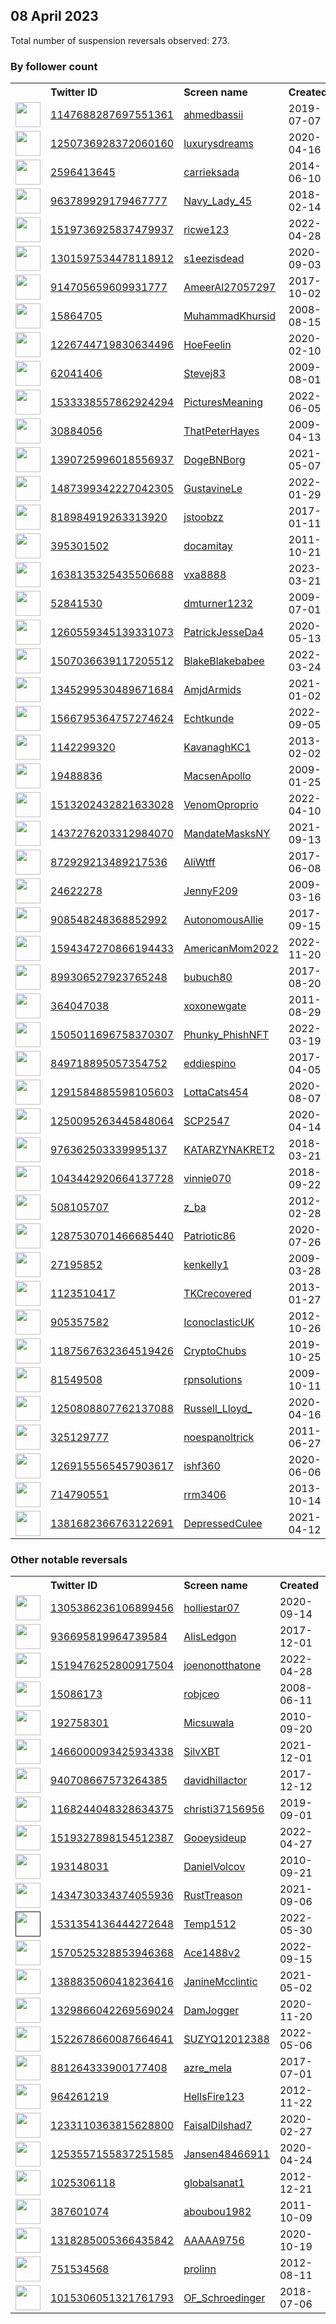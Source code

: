 
## 08 April 2023
Total number of suspension reversals observed: 273.

### By follower count
<table><tr><th></th><th align="left">Twitter ID</th><th align="left">Screen name</th>
<th align="left">Created</th><th align="left">Status</th><th align="left">Suspended</th><th align="left">Followers</th>
<tr><td><a href="https://pbs.twimg.com/profile_images/1649107658568335366/n-bO2HtX_normal.jpg"><img src="https://pbs.twimg.com/profile_images/1649107658568335366/n-bO2HtX_normal.jpg" width="40px" height="40px" align="center"/></a></td><td><a href="https://twitter.com/intent/user?user_id=1147688287697551361">1147688287697551361</a></td><td><a href="https://twitter.com/ahmedbassii">ahmedbassii</a></td><td>2019-07-07</td><td align="center"></td><td></td><td>515759</td></tr>
<tr><td><a href="https://pbs.twimg.com/profile_images/1286631869031706624/0YFiFS_h_normal.jpg"><img src="https://pbs.twimg.com/profile_images/1286631869031706624/0YFiFS_h_normal.jpg" width="40px" height="40px" align="center"/></a></td><td><a href="https://twitter.com/intent/user?user_id=1250736928372060160">1250736928372060160</a></td><td><a href="https://twitter.com/luxurysdreams">luxurysdreams</a></td><td>2020-04-16</td><td align="center"></td><td></td><td>201660</td></tr>
<tr><td><a href="https://pbs.twimg.com/profile_images/1644521418158399490/a5uQA1iL_normal.jpg"><img src="https://pbs.twimg.com/profile_images/1644521418158399490/a5uQA1iL_normal.jpg" width="40px" height="40px" align="center"/></a></td><td><a href="https://twitter.com/intent/user?user_id=2596413645">2596413645</a></td><td><a href="https://twitter.com/carrieksada">carrieksada</a></td><td>2014-06-10</td><td align="center"></td><td></td><td>95402</td></tr>
<tr><td><a href="https://pbs.twimg.com/profile_images/1343038212684603392/t0gaxMxU_normal.jpg"><img src="https://pbs.twimg.com/profile_images/1343038212684603392/t0gaxMxU_normal.jpg" width="40px" height="40px" align="center"/></a></td><td><a href="https://twitter.com/intent/user?user_id=963789929179467777">963789929179467777</a></td><td><a href="https://twitter.com/Navy_Lady_45">Navy_Lady_45</a></td><td>2018-02-14</td><td align="center"></td><td></td><td>45606</td></tr>
<tr><td><a href="https://pbs.twimg.com/profile_images/1519737260253622273/uMkvn0h3_normal.jpg"><img src="https://pbs.twimg.com/profile_images/1519737260253622273/uMkvn0h3_normal.jpg" width="40px" height="40px" align="center"/></a></td><td><a href="https://twitter.com/intent/user?user_id=1519736925837479937">1519736925837479937</a></td><td><a href="https://twitter.com/ricwe123">ricwe123</a></td><td>2022-04-28</td><td align="center"></td><td>2023-04-07</td><td>38062</td></tr>
<tr><td><a href="https://pbs.twimg.com/profile_images/1330280829474496512/Uag8AUyf_normal.jpg"><img src="https://pbs.twimg.com/profile_images/1330280829474496512/Uag8AUyf_normal.jpg" width="40px" height="40px" align="center"/></a></td><td><a href="https://twitter.com/intent/user?user_id=1301597534478118912">1301597534478118912</a></td><td><a href="https://twitter.com/s1eezisdead">s1eezisdead</a></td><td>2020-09-03</td><td align="center"></td><td></td><td>28097</td></tr>
<tr><td><a href="https://pbs.twimg.com/profile_images/1648351895977598983/dAtVFUSr_normal.jpg"><img src="https://pbs.twimg.com/profile_images/1648351895977598983/dAtVFUSr_normal.jpg" width="40px" height="40px" align="center"/></a></td><td><a href="https://twitter.com/intent/user?user_id=914705659609931777">914705659609931777</a></td><td><a href="https://twitter.com/AmeerAl27057297">AmeerAl27057297</a></td><td>2017-10-02</td><td align="center"></td><td>2022-11-03</td><td>19507</td></tr>
<tr><td><a href="https://pbs.twimg.com/profile_images/1648585438544773120/z7VMwbpi_normal.jpg"><img src="https://pbs.twimg.com/profile_images/1648585438544773120/z7VMwbpi_normal.jpg" width="40px" height="40px" align="center"/></a></td><td><a href="https://twitter.com/intent/user?user_id=15864705">15864705</a></td><td><a href="https://twitter.com/MuhammadKhursid">MuhammadKhursid</a></td><td>2008-08-15</td><td align="center"></td><td></td><td>16300</td></tr>
<tr><td><a href="https://pbs.twimg.com/profile_images/1619411981802283015/xpLtK9sy_normal.jpg"><img src="https://pbs.twimg.com/profile_images/1619411981802283015/xpLtK9sy_normal.jpg" width="40px" height="40px" align="center"/></a></td><td><a href="https://twitter.com/intent/user?user_id=1226744719830634496">1226744719830634496</a></td><td><a href="https://twitter.com/HoeFeelin">HoeFeelin</a></td><td>2020-02-10</td><td align="center"></td><td>2022-03-17</td><td>12623</td></tr>
<tr><td><a href="https://pbs.twimg.com/profile_images/1457579026042679299/4unXBaQe_normal.jpg"><img src="https://pbs.twimg.com/profile_images/1457579026042679299/4unXBaQe_normal.jpg" width="40px" height="40px" align="center"/></a></td><td><a href="https://twitter.com/intent/user?user_id=62041406">62041406</a></td><td><a href="https://twitter.com/Stevej83">Stevej83</a></td><td>2009-08-01</td><td align="center"></td><td>2022-06-27</td><td>12167</td></tr>
<tr><td><a href="https://pbs.twimg.com/profile_images/1547890358935121924/VI6HSPzO_normal.jpg"><img src="https://pbs.twimg.com/profile_images/1547890358935121924/VI6HSPzO_normal.jpg" width="40px" height="40px" align="center"/></a></td><td><a href="https://twitter.com/intent/user?user_id=1533338557862924294">1533338557862924294</a></td><td><a href="https://twitter.com/PicturesMeaning">PicturesMeaning</a></td><td>2022-06-05</td><td align="center"></td><td>2022-07-28</td><td>11582</td></tr>
<tr><td><a href="https://pbs.twimg.com/profile_images/1086322848879308801/NjmTWYTQ_normal.jpg"><img src="https://pbs.twimg.com/profile_images/1086322848879308801/NjmTWYTQ_normal.jpg" width="40px" height="40px" align="center"/></a></td><td><a href="https://twitter.com/intent/user?user_id=30884056">30884056</a></td><td><a href="https://twitter.com/ThatPeterHayes">ThatPeterHayes</a></td><td>2009-04-13</td><td align="center"></td><td></td><td>9264</td></tr>
<tr><td><a href="https://pbs.twimg.com/profile_images/1557008672705871876/9AZ1ZCm0_normal.jpg"><img src="https://pbs.twimg.com/profile_images/1557008672705871876/9AZ1ZCm0_normal.jpg" width="40px" height="40px" align="center"/></a></td><td><a href="https://twitter.com/intent/user?user_id=1390725996018556937">1390725996018556937</a></td><td><a href="https://twitter.com/DogeBNBorg">DogeBNBorg</a></td><td>2021-05-07</td><td align="center"></td><td>2022-09-23</td><td>9246</td></tr>
<tr><td><a href="https://pbs.twimg.com/profile_images/1487883443434397702/dDMJbqCk_normal.jpg"><img src="https://pbs.twimg.com/profile_images/1487883443434397702/dDMJbqCk_normal.jpg" width="40px" height="40px" align="center"/></a></td><td><a href="https://twitter.com/intent/user?user_id=1487399342227042305">1487399342227042305</a></td><td><a href="https://twitter.com/GustavineLe">GustavineLe</a></td><td>2022-01-29</td><td align="center"></td><td>2022-06-12</td><td>8686</td></tr>
<tr><td><a href="https://pbs.twimg.com/profile_images/1299061683529363459/Ie55PYVa_normal.jpg"><img src="https://pbs.twimg.com/profile_images/1299061683529363459/Ie55PYVa_normal.jpg" width="40px" height="40px" align="center"/></a></td><td><a href="https://twitter.com/intent/user?user_id=818984919263313920">818984919263313920</a></td><td><a href="https://twitter.com/jstoobzz">jstoobzz</a></td><td>2017-01-11</td><td align="center"></td><td></td><td>7339</td></tr>
<tr><td><a href="https://pbs.twimg.com/profile_images/1648693723331543043/tUYCIICM_normal.jpg"><img src="https://pbs.twimg.com/profile_images/1648693723331543043/tUYCIICM_normal.jpg" width="40px" height="40px" align="center"/></a></td><td><a href="https://twitter.com/intent/user?user_id=395301502">395301502</a></td><td><a href="https://twitter.com/docamitay">docamitay</a></td><td>2011-10-21</td><td align="center"></td><td></td><td>6334</td></tr>
<tr><td><a href="https://pbs.twimg.com/profile_images/1644786903701389313/hRFBR_Ro_normal.jpg"><img src="https://pbs.twimg.com/profile_images/1644786903701389313/hRFBR_Ro_normal.jpg" width="40px" height="40px" align="center"/></a></td><td><a href="https://twitter.com/intent/user?user_id=1638135325435506688">1638135325435506688</a></td><td><a href="https://twitter.com/vxa8888">vxa8888</a></td><td>2023-03-21</td><td align="center"></td><td>2023-03-29</td><td>5788</td></tr>
<tr><td><a href="https://pbs.twimg.com/profile_images/1646379988352942080/5Jx1xbRI_normal.jpg"><img src="https://pbs.twimg.com/profile_images/1646379988352942080/5Jx1xbRI_normal.jpg" width="40px" height="40px" align="center"/></a></td><td><a href="https://twitter.com/intent/user?user_id=52841530">52841530</a></td><td><a href="https://twitter.com/dmturner1232">dmturner1232</a></td><td>2009-07-01</td><td align="center"></td><td></td><td>5461</td></tr>
<tr><td><a href="https://pbs.twimg.com/profile_images/1260559660769132544/hQGF6GDW_normal.jpg"><img src="https://pbs.twimg.com/profile_images/1260559660769132544/hQGF6GDW_normal.jpg" width="40px" height="40px" align="center"/></a></td><td><a href="https://twitter.com/intent/user?user_id=1260559345139331073">1260559345139331073</a></td><td><a href="https://twitter.com/PatrickJesseDa4">PatrickJesseDa4</a></td><td>2020-05-13</td><td align="center"></td><td>2023-03-29</td><td>5330</td></tr>
<tr><td><a href="https://pbs.twimg.com/profile_images/1647609315157766146/hBEOT1VO_normal.jpg"><img src="https://pbs.twimg.com/profile_images/1647609315157766146/hBEOT1VO_normal.jpg" width="40px" height="40px" align="center"/></a></td><td><a href="https://twitter.com/intent/user?user_id=1507036639117205512">1507036639117205512</a></td><td><a href="https://twitter.com/BlakeBlakebabee">BlakeBlakebabee</a></td><td>2022-03-24</td><td align="center"></td><td>2022-12-06</td><td>5210</td></tr>
<tr><td><a href="https://pbs.twimg.com/profile_images/1651628898189287443/bO5cGzFz_normal.jpg"><img src="https://pbs.twimg.com/profile_images/1651628898189287443/bO5cGzFz_normal.jpg" width="40px" height="40px" align="center"/></a></td><td><a href="https://twitter.com/intent/user?user_id=1345299530489671684">1345299530489671684</a></td><td><a href="https://twitter.com/AmjdArmids">AmjdArmids</a></td><td>2021-01-02</td><td align="center"></td><td>2023-03-22</td><td>5169</td></tr>
<tr><td><a href="https://pbs.twimg.com/profile_images/1567017971167510530/de804D6P_normal.jpg"><img src="https://pbs.twimg.com/profile_images/1567017971167510530/de804D6P_normal.jpg" width="40px" height="40px" align="center"/></a></td><td><a href="https://twitter.com/intent/user?user_id=1566795364757274624">1566795364757274624</a></td><td><a href="https://twitter.com/Echtkunde">Echtkunde</a></td><td>2022-09-05</td><td align="center"></td><td>2023-03-30</td><td>4871</td></tr>
<tr><td><a href="https://pbs.twimg.com/profile_images/1376237528370536450/zXoDgE7F_normal.jpg"><img src="https://pbs.twimg.com/profile_images/1376237528370536450/zXoDgE7F_normal.jpg" width="40px" height="40px" align="center"/></a></td><td><a href="https://twitter.com/intent/user?user_id=1142299320">1142299320</a></td><td><a href="https://twitter.com/KavanaghKC1">KavanaghKC1</a></td><td>2013-02-02</td><td align="center"></td><td>2023-03-24</td><td>4699</td></tr>
<tr><td><a href="https://pbs.twimg.com/profile_images/1604673913761705984/0uPHW0oK_normal.jpg"><img src="https://pbs.twimg.com/profile_images/1604673913761705984/0uPHW0oK_normal.jpg" width="40px" height="40px" align="center"/></a></td><td><a href="https://twitter.com/intent/user?user_id=19488836">19488836</a></td><td><a href="https://twitter.com/MacsenApollo">MacsenApollo</a></td><td>2009-01-25</td><td align="center"></td><td>2023-01-27</td><td>4585</td></tr>
<tr><td><a href="https://pbs.twimg.com/profile_images/1645255722760798210/durEJJvO_normal.jpg"><img src="https://pbs.twimg.com/profile_images/1645255722760798210/durEJJvO_normal.jpg" width="40px" height="40px" align="center"/></a></td><td><a href="https://twitter.com/intent/user?user_id=1513202432821633028">1513202432821633028</a></td><td><a href="https://twitter.com/VenomOproprio">VenomOproprio</a></td><td>2022-04-10</td><td align="center"></td><td>2022-10-08</td><td>4141</td></tr>
<tr><td><a href="https://pbs.twimg.com/profile_images/1443382149764239361/sNcwii16_normal.jpg"><img src="https://pbs.twimg.com/profile_images/1443382149764239361/sNcwii16_normal.jpg" width="40px" height="40px" align="center"/></a></td><td><a href="https://twitter.com/intent/user?user_id=1437276203312984070">1437276203312984070</a></td><td><a href="https://twitter.com/MandateMasksNY">MandateMasksNY</a></td><td>2021-09-13</td><td align="center"></td><td>2023-02-16</td><td>3990</td></tr>
<tr><td><a href="https://pbs.twimg.com/profile_images/1648627092106379266/SqLT-Cof_normal.jpg"><img src="https://pbs.twimg.com/profile_images/1648627092106379266/SqLT-Cof_normal.jpg" width="40px" height="40px" align="center"/></a></td><td><a href="https://twitter.com/intent/user?user_id=872929213489217536">872929213489217536</a></td><td><a href="https://twitter.com/AliWtff">AliWtff</a></td><td>2017-06-08</td><td align="center">🚫</td><td></td><td>3878</td></tr>
<tr><td><a href="https://pbs.twimg.com/profile_images/1643799852726337543/UVPN9GY3_normal.jpg"><img src="https://pbs.twimg.com/profile_images/1643799852726337543/UVPN9GY3_normal.jpg" width="40px" height="40px" align="center"/></a></td><td><a href="https://twitter.com/intent/user?user_id=24622278">24622278</a></td><td><a href="https://twitter.com/JennyF209">JennyF209</a></td><td>2009-03-16</td><td align="center"></td><td>2022-06-05</td><td>3791</td></tr>
<tr><td><a href="https://pbs.twimg.com/profile_images/1477866177263190016/wa53XjLA_normal.jpg"><img src="https://pbs.twimg.com/profile_images/1477866177263190016/wa53XjLA_normal.jpg" width="40px" height="40px" align="center"/></a></td><td><a href="https://twitter.com/intent/user?user_id=908548248368852992">908548248368852992</a></td><td><a href="https://twitter.com/AutonomousAllie">AutonomousAllie</a></td><td>2017-09-15</td><td align="center"></td><td>2022-12-14</td><td>3485</td></tr>
<tr><td><a href="https://pbs.twimg.com/profile_images/1594359841375526913/H6cMsxYx_normal.jpg"><img src="https://pbs.twimg.com/profile_images/1594359841375526913/H6cMsxYx_normal.jpg" width="40px" height="40px" align="center"/></a></td><td><a href="https://twitter.com/intent/user?user_id=1594347270866194433">1594347270866194433</a></td><td><a href="https://twitter.com/AmericanMom2022">AmericanMom2022</a></td><td>2022-11-20</td><td align="center"></td><td>2023-01-17</td><td>3003</td></tr>
<tr><td><a href="https://pbs.twimg.com/profile_images/1546191020798492678/0HcHRi3p_normal.jpg"><img src="https://pbs.twimg.com/profile_images/1546191020798492678/0HcHRi3p_normal.jpg" width="40px" height="40px" align="center"/></a></td><td><a href="https://twitter.com/intent/user?user_id=899306527923765248">899306527923765248</a></td><td><a href="https://twitter.com/bubuch80">bubuch80</a></td><td>2017-08-20</td><td align="center"></td><td>2022-12-14</td><td>2897</td></tr>
<tr><td><a href="https://pbs.twimg.com/profile_images/1643415891454087168/jxpAtc7k_normal.jpg"><img src="https://pbs.twimg.com/profile_images/1643415891454087168/jxpAtc7k_normal.jpg" width="40px" height="40px" align="center"/></a></td><td><a href="https://twitter.com/intent/user?user_id=364047038">364047038</a></td><td><a href="https://twitter.com/xoxonewgate">xoxonewgate</a></td><td>2011-08-29</td><td align="center"></td><td>2023-03-28</td><td>2736</td></tr>
<tr><td><a href="https://pbs.twimg.com/profile_images/1649279894671572992/OcMnxUfr_normal.png"><img src="https://pbs.twimg.com/profile_images/1649279894671572992/OcMnxUfr_normal.png" width="40px" height="40px" align="center"/></a></td><td><a href="https://twitter.com/intent/user?user_id=1505011696758370307">1505011696758370307</a></td><td><a href="https://twitter.com/Phunky_PhishNFT">Phunky_PhishNFT</a></td><td>2022-03-19</td><td align="center"></td><td>2023-01-13</td><td>2662</td></tr>
<tr><td><a href="https://pbs.twimg.com/profile_images/1613733893089140737/prBMppxj_normal.png"><img src="https://pbs.twimg.com/profile_images/1613733893089140737/prBMppxj_normal.png" width="40px" height="40px" align="center"/></a></td><td><a href="https://twitter.com/intent/user?user_id=849718895057354752">849718895057354752</a></td><td><a href="https://twitter.com/eddiespino">eddiespino</a></td><td>2017-04-05</td><td align="center"></td><td>2023-03-01</td><td>2614</td></tr>
<tr><td><a href="https://pbs.twimg.com/profile_images/1292575913004208130/3GzMzrW1_normal.jpg"><img src="https://pbs.twimg.com/profile_images/1292575913004208130/3GzMzrW1_normal.jpg" width="40px" height="40px" align="center"/></a></td><td><a href="https://twitter.com/intent/user?user_id=1291584885598105603">1291584885598105603</a></td><td><a href="https://twitter.com/LottaCats454">LottaCats454</a></td><td>2020-08-07</td><td align="center"></td><td>2022-07-28</td><td>2402</td></tr>
<tr><td><a href="https://pbs.twimg.com/profile_images/1644843589187383299/pFYgSzP7_normal.jpg"><img src="https://pbs.twimg.com/profile_images/1644843589187383299/pFYgSzP7_normal.jpg" width="40px" height="40px" align="center"/></a></td><td><a href="https://twitter.com/intent/user?user_id=1250095263445848064">1250095263445848064</a></td><td><a href="https://twitter.com/SCP2547">SCP2547</a></td><td>2020-04-14</td><td align="center"></td><td>2022-08-31</td><td>2169</td></tr>
<tr><td><a href="https://pbs.twimg.com/profile_images/1148638269229457409/Vm7d_Hl6_normal.jpg"><img src="https://pbs.twimg.com/profile_images/1148638269229457409/Vm7d_Hl6_normal.jpg" width="40px" height="40px" align="center"/></a></td><td><a href="https://twitter.com/intent/user?user_id=976362503339995137">976362503339995137</a></td><td><a href="https://twitter.com/KATARZYNAKRET2">KATARZYNAKRET2</a></td><td>2018-03-21</td><td align="center"></td><td>2022-10-11</td><td>2093</td></tr>
<tr><td><a href="https://pbs.twimg.com/profile_images/1624560472857927680/jHCEukjT_normal.jpg"><img src="https://pbs.twimg.com/profile_images/1624560472857927680/jHCEukjT_normal.jpg" width="40px" height="40px" align="center"/></a></td><td><a href="https://twitter.com/intent/user?user_id=1043442920664137728">1043442920664137728</a></td><td><a href="https://twitter.com/vinnie070">vinnie070</a></td><td>2018-09-22</td><td align="center"></td><td>2023-02-19</td><td>2062</td></tr>
<tr><td><a href="https://pbs.twimg.com/profile_images/1480274358874562568/Xfki1lXO_normal.jpg"><img src="https://pbs.twimg.com/profile_images/1480274358874562568/Xfki1lXO_normal.jpg" width="40px" height="40px" align="center"/></a></td><td><a href="https://twitter.com/intent/user?user_id=508105707">508105707</a></td><td><a href="https://twitter.com/z_ba">z_ba</a></td><td>2012-02-28</td><td align="center"></td><td>2022-08-18</td><td>2039</td></tr>
<tr><td><a href="https://pbs.twimg.com/profile_images/1297599758471585792/eXR4q2k7_normal.jpg"><img src="https://pbs.twimg.com/profile_images/1297599758471585792/eXR4q2k7_normal.jpg" width="40px" height="40px" align="center"/></a></td><td><a href="https://twitter.com/intent/user?user_id=1287530701466685440">1287530701466685440</a></td><td><a href="https://twitter.com/Patriotic86">Patriotic86</a></td><td>2020-07-26</td><td align="center"></td><td></td><td>2005</td></tr>
<tr><td><a href="https://pbs.twimg.com/profile_images/1302964274747367424/LzQC0IP0_normal.jpg"><img src="https://pbs.twimg.com/profile_images/1302964274747367424/LzQC0IP0_normal.jpg" width="40px" height="40px" align="center"/></a></td><td><a href="https://twitter.com/intent/user?user_id=27195852">27195852</a></td><td><a href="https://twitter.com/kenkelly1">kenkelly1</a></td><td>2009-03-28</td><td align="center"></td><td>2023-03-27</td><td>1968</td></tr>
<tr><td><a href="https://pbs.twimg.com/profile_images/1648932224601935872/Ypqxfe48_normal.jpg"><img src="https://pbs.twimg.com/profile_images/1648932224601935872/Ypqxfe48_normal.jpg" width="40px" height="40px" align="center"/></a></td><td><a href="https://twitter.com/intent/user?user_id=1123510417">1123510417</a></td><td><a href="https://twitter.com/TKCrecovered">TKCrecovered</a></td><td>2013-01-27</td><td align="center"></td><td></td><td>1947</td></tr>
<tr><td><a href="https://pbs.twimg.com/profile_images/1645106767397830657/BPZSvQZ3_normal.jpg"><img src="https://pbs.twimg.com/profile_images/1645106767397830657/BPZSvQZ3_normal.jpg" width="40px" height="40px" align="center"/></a></td><td><a href="https://twitter.com/intent/user?user_id=905357582">905357582</a></td><td><a href="https://twitter.com/IconoclasticUK">IconoclasticUK</a></td><td>2012-10-26</td><td align="center"></td><td></td><td>1868</td></tr>
<tr><td><a href="https://pbs.twimg.com/profile_images/1587608683420307459/cIi_FFdl_normal.jpg"><img src="https://pbs.twimg.com/profile_images/1587608683420307459/cIi_FFdl_normal.jpg" width="40px" height="40px" align="center"/></a></td><td><a href="https://twitter.com/intent/user?user_id=1187567632364519426">1187567632364519426</a></td><td><a href="https://twitter.com/CryptoChubs">CryptoChubs</a></td><td>2019-10-25</td><td align="center"></td><td>2023-03-12</td><td>1669</td></tr>
<tr><td><a href="https://pbs.twimg.com/profile_images/981408774996021248/1Abf5z8x_normal.jpg"><img src="https://pbs.twimg.com/profile_images/981408774996021248/1Abf5z8x_normal.jpg" width="40px" height="40px" align="center"/></a></td><td><a href="https://twitter.com/intent/user?user_id=81549508">81549508</a></td><td><a href="https://twitter.com/rpnsolutions">rpnsolutions</a></td><td>2009-10-11</td><td align="center"></td><td>2022-12-30</td><td>1596</td></tr>
<tr><td><a href="https://pbs.twimg.com/profile_images/1461709045002342400/09RQ3kOM_normal.jpg"><img src="https://pbs.twimg.com/profile_images/1461709045002342400/09RQ3kOM_normal.jpg" width="40px" height="40px" align="center"/></a></td><td><a href="https://twitter.com/intent/user?user_id=1250808807762137088">1250808807762137088</a></td><td><a href="https://twitter.com/Russell_Lloyd_">Russell_Lloyd_</a></td><td>2020-04-16</td><td align="center"></td><td>2023-01-07</td><td>1586</td></tr>
<tr><td><a href="https://pbs.twimg.com/profile_images/1507000746767704070/YwR4IspG_normal.jpg"><img src="https://pbs.twimg.com/profile_images/1507000746767704070/YwR4IspG_normal.jpg" width="40px" height="40px" align="center"/></a></td><td><a href="https://twitter.com/intent/user?user_id=325129777">325129777</a></td><td><a href="https://twitter.com/noespanoltrick">noespanoltrick</a></td><td>2011-06-27</td><td align="center"></td><td>2022-10-25</td><td>1585</td></tr>
<tr><td><a href="https://pbs.twimg.com/profile_images/1347952725380657152/9Utls8EU_normal.jpg"><img src="https://pbs.twimg.com/profile_images/1347952725380657152/9Utls8EU_normal.jpg" width="40px" height="40px" align="center"/></a></td><td><a href="https://twitter.com/intent/user?user_id=1269155565457903617">1269155565457903617</a></td><td><a href="https://twitter.com/ishf360">ishf360</a></td><td>2020-06-06</td><td align="center"></td><td></td><td>1584</td></tr>
<tr><td><a href="https://pbs.twimg.com/profile_images/1649064166437576712/TqZW6445_normal.jpg"><img src="https://pbs.twimg.com/profile_images/1649064166437576712/TqZW6445_normal.jpg" width="40px" height="40px" align="center"/></a></td><td><a href="https://twitter.com/intent/user?user_id=714790551">714790551</a></td><td><a href="https://twitter.com/rrm3406">rrm3406</a></td><td>2013-10-14</td><td align="center"></td><td></td><td>1541</td></tr>
<tr><td><a href="https://pbs.twimg.com/profile_images/1648349608274284545/L2F1Vffw_normal.jpg"><img src="https://pbs.twimg.com/profile_images/1648349608274284545/L2F1Vffw_normal.jpg" width="40px" height="40px" align="center"/></a></td><td><a href="https://twitter.com/intent/user?user_id=1381682366763122691">1381682366763122691</a></td><td><a href="https://twitter.com/DepressedCulee">DepressedCulee</a></td><td>2021-04-12</td><td align="center"></td><td></td><td>1507</td></tr>
</table>

### Other notable reversals
<table><tr><th></th><th align="left">Twitter ID</th><th align="left">Screen name</th>
<th align="left">Created</th><th align="left">Status</th><th align="left">Suspended</th><th align="left">Followers</th>
<tr><td><a href="https://pbs.twimg.com/profile_images/1645559242768908289/WFTJ23l5_normal.jpg"><img src="https://pbs.twimg.com/profile_images/1645559242768908289/WFTJ23l5_normal.jpg" width="40px" height="40px" align="center"/></a></td><td><a href="https://twitter.com/intent/user?user_id=1305386236106899456">1305386236106899456</a></td><td><a href="https://twitter.com/holliestar07">holliestar07</a></td><td>2020-09-14</td><td align="center"></td><td>2022-04-05</td><td>1422</td></tr>
<tr><td><a href="https://pbs.twimg.com/profile_images/1281804902470213633/pov4i_VL_normal.jpg"><img src="https://pbs.twimg.com/profile_images/1281804902470213633/pov4i_VL_normal.jpg" width="40px" height="40px" align="center"/></a></td><td><a href="https://twitter.com/intent/user?user_id=936695819964739584">936695819964739584</a></td><td><a href="https://twitter.com/AlisLedgon">AlisLedgon</a></td><td>2017-12-01</td><td align="center"></td><td>2022-12-12</td><td>1481</td></tr>
<tr><td><a href="https://pbs.twimg.com/profile_images/1642537798359023617/kbiCXRKq_normal.png"><img src="https://pbs.twimg.com/profile_images/1642537798359023617/kbiCXRKq_normal.png" width="40px" height="40px" align="center"/></a></td><td><a href="https://twitter.com/intent/user?user_id=1519476252800917504">1519476252800917504</a></td><td><a href="https://twitter.com/joenonotthatone">joenonotthatone</a></td><td>2022-04-28</td><td align="center">🚫</td><td>2023-04-06</td><td>364</td></tr>
<tr><td><a href="https://pbs.twimg.com/profile_images/1228428656550260736/SMIFBNCW_normal.jpg"><img src="https://pbs.twimg.com/profile_images/1228428656550260736/SMIFBNCW_normal.jpg" width="40px" height="40px" align="center"/></a></td><td><a href="https://twitter.com/intent/user?user_id=15086173">15086173</a></td><td><a href="https://twitter.com/robjceo">robjceo</a></td><td>2008-06-11</td><td align="center"></td><td>2022-12-30</td><td>469</td></tr>
<tr><td><a href="https://pbs.twimg.com/profile_images/2769604108/5ef729faee1be6bad58090838b5537b6_normal.jpeg"><img src="https://pbs.twimg.com/profile_images/2769604108/5ef729faee1be6bad58090838b5537b6_normal.jpeg" width="40px" height="40px" align="center"/></a></td><td><a href="https://twitter.com/intent/user?user_id=192758301">192758301</a></td><td><a href="https://twitter.com/Micsuwala">Micsuwala</a></td><td>2010-09-20</td><td align="center">🔒</td><td>2023-03-22</td><td>38</td></tr>
<tr><td><a href="https://pbs.twimg.com/profile_images/1642248942648799232/yT1Yo7fe_normal.jpg"><img src="https://pbs.twimg.com/profile_images/1642248942648799232/yT1Yo7fe_normal.jpg" width="40px" height="40px" align="center"/></a></td><td><a href="https://twitter.com/intent/user?user_id=1466000093425934338">1466000093425934338</a></td><td><a href="https://twitter.com/SilvXBT">SilvXBT</a></td><td>2021-12-01</td><td align="center"></td><td>2023-03-30</td><td>692</td></tr>
<tr><td><a href="https://pbs.twimg.com/profile_images/940716943056650241/sdZIX4vn_normal.jpg"><img src="https://pbs.twimg.com/profile_images/940716943056650241/sdZIX4vn_normal.jpg" width="40px" height="40px" align="center"/></a></td><td><a href="https://twitter.com/intent/user?user_id=940708667573264385">940708667573264385</a></td><td><a href="https://twitter.com/davidhillactor">davidhillactor</a></td><td>2017-12-12</td><td align="center"></td><td>2023-01-11</td><td>124</td></tr>
<tr><td><a href="https://pbs.twimg.com/profile_images/1631400837472714759/uaKQgitv_normal.jpg"><img src="https://pbs.twimg.com/profile_images/1631400837472714759/uaKQgitv_normal.jpg" width="40px" height="40px" align="center"/></a></td><td><a href="https://twitter.com/intent/user?user_id=1168244048328634375">1168244048328634375</a></td><td><a href="https://twitter.com/christi37156956">christi37156956</a></td><td>2019-09-01</td><td align="center"></td><td>2023-03-26</td><td>121</td></tr>
<tr><td><a href="https://pbs.twimg.com/profile_images/1519328029801123846/fpdVPsvV_normal.jpg"><img src="https://pbs.twimg.com/profile_images/1519328029801123846/fpdVPsvV_normal.jpg" width="40px" height="40px" align="center"/></a></td><td><a href="https://twitter.com/intent/user?user_id=1519327898154512387">1519327898154512387</a></td><td><a href="https://twitter.com/Gooeysideup">Gooeysideup</a></td><td>2022-04-27</td><td align="center"></td><td>2022-12-17</td><td>104</td></tr>
<tr><td><a href="https://pbs.twimg.com/profile_images/1641103875171049474/Z_rPLBjB_normal.jpg"><img src="https://pbs.twimg.com/profile_images/1641103875171049474/Z_rPLBjB_normal.jpg" width="40px" height="40px" align="center"/></a></td><td><a href="https://twitter.com/intent/user?user_id=193148031">193148031</a></td><td><a href="https://twitter.com/DanielVolcov">DanielVolcov</a></td><td>2010-09-21</td><td align="center"></td><td>2023-03-31</td><td>61</td></tr>
<tr><td><a href="https://pbs.twimg.com/profile_images/1590452103700529157/4oD5rioV_normal.png"><img src="https://pbs.twimg.com/profile_images/1590452103700529157/4oD5rioV_normal.png" width="40px" height="40px" align="center"/></a></td><td><a href="https://twitter.com/intent/user?user_id=1434730334374055936">1434730334374055936</a></td><td><a href="https://twitter.com/RustTreason">RustTreason</a></td><td>2021-09-06</td><td align="center"></td><td>2022-12-07</td><td>379</td></tr>
<tr><td><a href=""><img src="" width="40px" height="40px" align="center"/></a></td><td><a href="https://twitter.com/intent/user?user_id=1531354136444272648">1531354136444272648</a></td><td><a href="https://twitter.com/Temp1512">Temp1512</a></td><td>2022-05-30</td><td align="center"></td><td>2022-11-27</td><td>408</td></tr>
<tr><td><a href="https://pbs.twimg.com/profile_images/1649146909452562432/Q9iElhUI_normal.jpg"><img src="https://pbs.twimg.com/profile_images/1649146909452562432/Q9iElhUI_normal.jpg" width="40px" height="40px" align="center"/></a></td><td><a href="https://twitter.com/intent/user?user_id=1570525328853946368">1570525328853946368</a></td><td><a href="https://twitter.com/Ace1488v2">Ace1488v2</a></td><td>2022-09-15</td><td align="center">👋</td><td>2022-11-09</td><td>123</td></tr>
<tr><td><a href="https://pbs.twimg.com/profile_images/1438570363739426820/rGWal-Ji_normal.jpg"><img src="https://pbs.twimg.com/profile_images/1438570363739426820/rGWal-Ji_normal.jpg" width="40px" height="40px" align="center"/></a></td><td><a href="https://twitter.com/intent/user?user_id=1388835060418236416">1388835060418236416</a></td><td><a href="https://twitter.com/JanineMcclintic">JanineMcclintic</a></td><td>2021-05-02</td><td align="center"></td><td>2023-03-26</td><td>8</td></tr>
<tr><td><a href="https://pbs.twimg.com/profile_images/1645807681540861957/rR9p6ir8_normal.jpg"><img src="https://pbs.twimg.com/profile_images/1645807681540861957/rR9p6ir8_normal.jpg" width="40px" height="40px" align="center"/></a></td><td><a href="https://twitter.com/intent/user?user_id=1329866042269569024">1329866042269569024</a></td><td><a href="https://twitter.com/DamJogger">DamJogger</a></td><td>2020-11-20</td><td align="center"></td><td>2023-01-06</td><td>28</td></tr>
<tr><td><a href="https://pbs.twimg.com/profile_images/1522678878015299591/q7feh7im_normal.png"><img src="https://pbs.twimg.com/profile_images/1522678878015299591/q7feh7im_normal.png" width="40px" height="40px" align="center"/></a></td><td><a href="https://twitter.com/intent/user?user_id=1522678660087664641">1522678660087664641</a></td><td><a href="https://twitter.com/SUZYQ12012388">SUZYQ12012388</a></td><td>2022-05-06</td><td align="center"></td><td>2023-03-30</td><td>510</td></tr>
<tr><td><a href="https://pbs.twimg.com/profile_images/1645469600962977792/bX8Qu55q_normal.jpg"><img src="https://pbs.twimg.com/profile_images/1645469600962977792/bX8Qu55q_normal.jpg" width="40px" height="40px" align="center"/></a></td><td><a href="https://twitter.com/intent/user?user_id=881264333900177408">881264333900177408</a></td><td><a href="https://twitter.com/azre_mela">azre_mela</a></td><td>2017-07-01</td><td align="center"></td><td>2023-03-26</td><td>21</td></tr>
<tr><td><a href="https://pbs.twimg.com/profile_images/1512268543072645122/G5WFJHyB_normal.jpg"><img src="https://pbs.twimg.com/profile_images/1512268543072645122/G5WFJHyB_normal.jpg" width="40px" height="40px" align="center"/></a></td><td><a href="https://twitter.com/intent/user?user_id=964261219">964261219</a></td><td><a href="https://twitter.com/HellsFire123">HellsFire123</a></td><td>2012-11-22</td><td align="center"></td><td>2022-10-30</td><td>1097</td></tr>
<tr><td><a href="https://pbs.twimg.com/profile_images/1563112828130979841/bPw0f4SG_normal.jpg"><img src="https://pbs.twimg.com/profile_images/1563112828130979841/bPw0f4SG_normal.jpg" width="40px" height="40px" align="center"/></a></td><td><a href="https://twitter.com/intent/user?user_id=1233110363815628800">1233110363815628800</a></td><td><a href="https://twitter.com/FaisalDilshad7">FaisalDilshad7</a></td><td>2020-02-27</td><td align="center"></td><td>2023-03-27</td><td>44</td></tr>
<tr><td><a href="https://pbs.twimg.com/profile_images/1603392320967442434/ke3YwU-f_normal.jpg"><img src="https://pbs.twimg.com/profile_images/1603392320967442434/ke3YwU-f_normal.jpg" width="40px" height="40px" align="center"/></a></td><td><a href="https://twitter.com/intent/user?user_id=1253557155837251585">1253557155837251585</a></td><td><a href="https://twitter.com/Jansen48466911">Jansen48466911</a></td><td>2020-04-24</td><td align="center">🔒</td><td>2023-04-06</td><td>118</td></tr>
<tr><td><a href="https://pbs.twimg.com/profile_images/1652088711431979010/jFzmOExV_normal.jpg"><img src="https://pbs.twimg.com/profile_images/1652088711431979010/jFzmOExV_normal.jpg" width="40px" height="40px" align="center"/></a></td><td><a href="https://twitter.com/intent/user?user_id=1025306118">1025306118</a></td><td><a href="https://twitter.com/globalsanat1">globalsanat1</a></td><td>2012-12-21</td><td align="center"></td><td>2023-03-09</td><td>45</td></tr>
<tr><td><a href="https://pbs.twimg.com/profile_images/1240010694923300871/M6codyuB_normal.jpg"><img src="https://pbs.twimg.com/profile_images/1240010694923300871/M6codyuB_normal.jpg" width="40px" height="40px" align="center"/></a></td><td><a href="https://twitter.com/intent/user?user_id=387601074">387601074</a></td><td><a href="https://twitter.com/aboubou1982">aboubou1982</a></td><td>2011-10-09</td><td align="center"></td><td>2023-02-09</td><td>509</td></tr>
<tr><td><a href="https://pbs.twimg.com/profile_images/1604548626944069640/45FNQdwx_normal.jpg"><img src="https://pbs.twimg.com/profile_images/1604548626944069640/45FNQdwx_normal.jpg" width="40px" height="40px" align="center"/></a></td><td><a href="https://twitter.com/intent/user?user_id=1318285005366435842">1318285005366435842</a></td><td><a href="https://twitter.com/AAAAA9756">AAAAA9756</a></td><td>2020-10-19</td><td align="center"></td><td>2023-03-08</td><td>210</td></tr>
<tr><td><a href="https://pbs.twimg.com/profile_images/1645403524644360192/5K5t19eg_normal.jpg"><img src="https://pbs.twimg.com/profile_images/1645403524644360192/5K5t19eg_normal.jpg" width="40px" height="40px" align="center"/></a></td><td><a href="https://twitter.com/intent/user?user_id=751534568">751534568</a></td><td><a href="https://twitter.com/prolinn">prolinn</a></td><td>2012-08-11</td><td align="center"></td><td>2023-03-07</td><td>228</td></tr>
<tr><td><a href="https://pbs.twimg.com/profile_images/1532417485554737153/R96WP5Av_normal.jpg"><img src="https://pbs.twimg.com/profile_images/1532417485554737153/R96WP5Av_normal.jpg" width="40px" height="40px" align="center"/></a></td><td><a href="https://twitter.com/intent/user?user_id=1015306051321761793">1015306051321761793</a></td><td><a href="https://twitter.com/OF_Schroedinger">OF_Schroedinger</a></td><td>2018-07-06</td><td align="center"></td><td>2023-03-29</td><td>339</td></tr>
</table>

